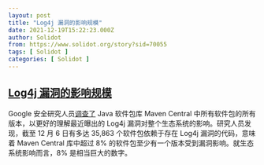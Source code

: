 ```yaml
---
layout: post
title: "Log4j 漏洞的影响规模"
date: 2021-12-19T15:22:23.000Z
author: Solidot
from: https://www.solidot.org/story?sid=70055
tags: [ Solidot ]
categories: [ Solidot ]
---
```

<!--1639927343000-->
[Log4j 漏洞的影响规模](https://www.solidot.org/story?sid=70055)
------

<div>
Google 安全研究人员<a href="https://security.googleblog.com/2021/12/understanding-impact-of-apache-log4j.html">调查了</a> Java 软件包库 Maven Central 中所有软件包的所有版本，以更好的理解最近曝出的 Log4j 漏洞对整个生态系统的影响。研究人员发现，截至 12 月 6 日有多达 35,863 个软件包依赖于存在 Log4j 漏洞的代码，意味着 Maven Central 库中超过 8% 的软件包至少有一个版本受到漏洞影响。就生态系统影响而言，8% 是相当巨大的数字。
</div>
